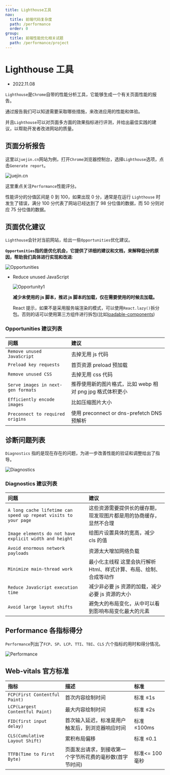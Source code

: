 ```yaml
---
title: Lighthouse工具
nav:
  title: 前端代码复杂度
  path: /performance
  order: 0
group:
  title: 前端性能优化相关试题
  path: /performance/project
---
```


# Lighthouse 工具

- 2022.11.08

`Lighthouse`是`Chrome`自带的性能分析工具，它能够生成一个有关页面性能的报告。

通过报告我们可以知道需要采取哪些措施，来改进应用的性能和体验。

并且`Lighthouse`可以对页面多方面的效果指标进行评测，并给出最佳实践的建议，以帮助开发者改进网站的质量。

## 页面分析报告

这里以`juejin.cn`网站为例，打开`Chrome`浏览器控制台，选择`Lighthouse`选项，点击`Generate report`。

![juejin.cn](https://img-blog.csdnimg.cn/120ca60c3778412fab38b21a2566f4bb.png)

这里重点关注`Performance`性能评分。

性能评分的分值区间是 0 到 100，如果出现 0 分，通常是在运行 `Lighthouse` 时发生了错误，满分 100 分代表了网站已经达到了 98 分位值的数据，而 50 分则对应 75 分位值的数据。

## 页面优化建议

`Lighthouse`会针对当前网站，给出一些`Opportunities`优化建议。

**`Opportunities`指的是优化机会，它提供了详细的建议和文档，来解释低分的原因，帮助我们具体进行实现和改进**:

![Opportunities](https://img-blog.csdnimg.cn/c0061d095e4f463cb2d13cbc57c25011.png)

- Reduce unused JavaScript

  ![Opportunity1](https://img-blog.csdnimg.cn/0acfdfed16e34e5489e7f8ce8b3b4fbe.png)

  **减少未使用的 js 脚本，推迟 js 脚本的加载，仅在需要使用的时候去加载。**

  React 提示，如果不是采用服务端渲染的模式，可以使用`React.lazy()`拆分包。否则的话可以使用第三方组件进行拆包(比如[loadable-components](https://loadable-components.com/docs/getting-started/))

### Opportunities 建议列表

| 问题                               | 建议                                                      |
| :--------------------------------- | :-------------------------------------------------------- |
| `Remove unused JavaScript`         | 去掉无用 js 代码                                          |
| `Preload key requests`             | 首页资源 preload 预加载                                   |
| `Remove unused CSS`                | 去掉无用 css 代码                                         |
| `Serve images in next-gen formats` | 推荐使用新的图片格式，比如 webp 相对 png jpg 格式体积更小 |
| `Efficiently encode images`        | 比如压缩图片大小                                          |
| `Preconnect to required origins`   | 使用 preconnect or dns-prefetch DNS 预解析                |

## 诊断问题列表

`Diagnostics` 指的是现在存在的问题，为进一步改善性能的验证和调整给出了指导。

![Diagnostics](https://img-blog.csdnimg.cn/67a8d3dcaa364066a2e1573d0cc85ffd.png)

### Diagnostics 建议列表

| 问题                                                            | 建议                                                               |
| :-------------------------------------------------------------- | :----------------------------------------------------------------- |
| `A long cache lifetime can speed up repeat visits to your page` | 这些资源需要提供长的缓存期，现发现图片都是用的协商缓存，显然不合理 |
| `Image elements do not have explicit width and height`          | 给图片设置具体的宽高，减少 cls 的值                                |
| `Avoid enormous network payloads`                               | 资源太大增加网络负载                                               |
| `Minimize main-thread work`                                     | 最小化主线程 这里会执行解析 Html、样式计算、布局、绘制、合成等动作 |
| `Reduce JavaScript execution time`                              | 减少非必要 js 资源的加载，减少必要 js 资源的大小                   |
| `Avoid large layout shifts`                                     | 避免大的布局变化，从中可以看到影响布局变化最大的元素               |

## Performance 各指标得分

`Performance`列出了`FCP`、`SP`、`LCP`、`TTI`、`TBI`、`CLS` 六个指标的用时和得分情况。

![Performance](https://img-blog.csdnimg.cn/31e94d0f5de14234a7314b4f8f99f05b.png)

## Web-vitals 官方标准

| 指标                            | 描述                                                     | 标准            |
| :------------------------------ | :------------------------------------------------------- | :-------------- |
| `FCP(First Contentful Paint)`   | 首次内容绘制时间                                         | 标准 ≤1s        |
| `LCP(Largest Contentful Paint)` | 最大内容绘制时间                                         | 标准 ≤2s        |
| `FID(first input delay)`        | 首次输入延迟，标准是用户触发后，到浏览器响应时间         | 标准 ≤100ms     |
| `CLS(Cumulative Layout Shift)`  | 累积布局偏移                                             | 标准 ≤0.1       |
| `TTFB(Time to First Byte)`      | 页面发出请求，到接收第一个字节所花费的毫秒数(首字节时间) | 标准<= 100 毫秒 |
